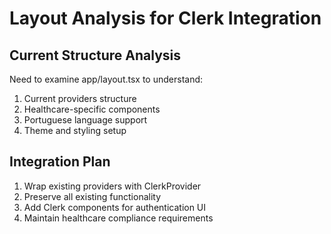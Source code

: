 # Layout Analysis for Clerk Integration

## Current Structure Analysis

Need to examine app/layout.tsx to understand:

1. Current providers structure
2. Healthcare-specific components
3. Portuguese language support
4. Theme and styling setup

## Integration Plan

1. Wrap existing providers with ClerkProvider
2. Preserve all existing functionality
3. Add Clerk components for authentication UI
4. Maintain healthcare compliance requirements

